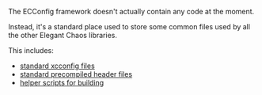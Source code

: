 The ECConfig framework doesn't actually contain any code at the moment.

Instead, it's a standard place used to store some common files used by all
the other Elegant Chaos libraries.

This includes:

- [standard xcconfig files](xcconfigs)
- [standard precompiled header files](pch-files)
- [helper scripts for building](scripts)
